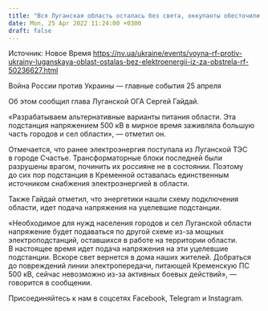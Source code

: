```yaml
---
title: "Вся Луганская область осталась без света, оккупанты обесточили Кременскую подстанцию"
date: Mon, 25 Apr 2022 11:24:00 +0300
draft: false
---
```

Источник: Новое Время https://nv.ua/ukraine/events/voyna-rf-protiv-ukrainy-luganskaya-oblast-ostalas-bez-elektroenergii-iz-za-obstrela-rf-50236627.html


 Война России против Украины — главные события 25 апреля

Об этом сообщил глава Луганской ОГА Сергей Гайдай.

«Разрабатываем альтернативные варианты питания области. Эта подстанция напряжением 500 кВ в мирное время заживляла большую часть городов и сел области», — отметил он.

 Отмечается, что ранее электроэнергия поступала из Луганской ТЭС в городе Счастье. Трансформаторные блоки последней были разрушены врагом, починить их россияне не в состоянии. Поэтому до сих пор подстанция в Кременной оставалась единственным источником снабжения электроэнергией в области.

 Также Гайдай отметил, что энергетики нашли схему подключения области, идет подача напряжения на уцелевшие подстанции.

«Необходимое для нужд населения городов и сел Луганской области напряжение будет подаваться по другой схеме из-за мощных электроподстанций, оставшихся в работе на территории области. В настоящее время идет подача напряжения на эти уцелевшие подстанции. Вскоре свет вернется в дома наших жителей. Добраться до повреждений линии электропередачи, питающей Кременскую ПС 500 кВ, сейчас невозможно из-за активных боевых действий», — говорится в сообщении.

Присоединяйтесь к нам в соцсетях Facebook, Telegram и Instagram.
